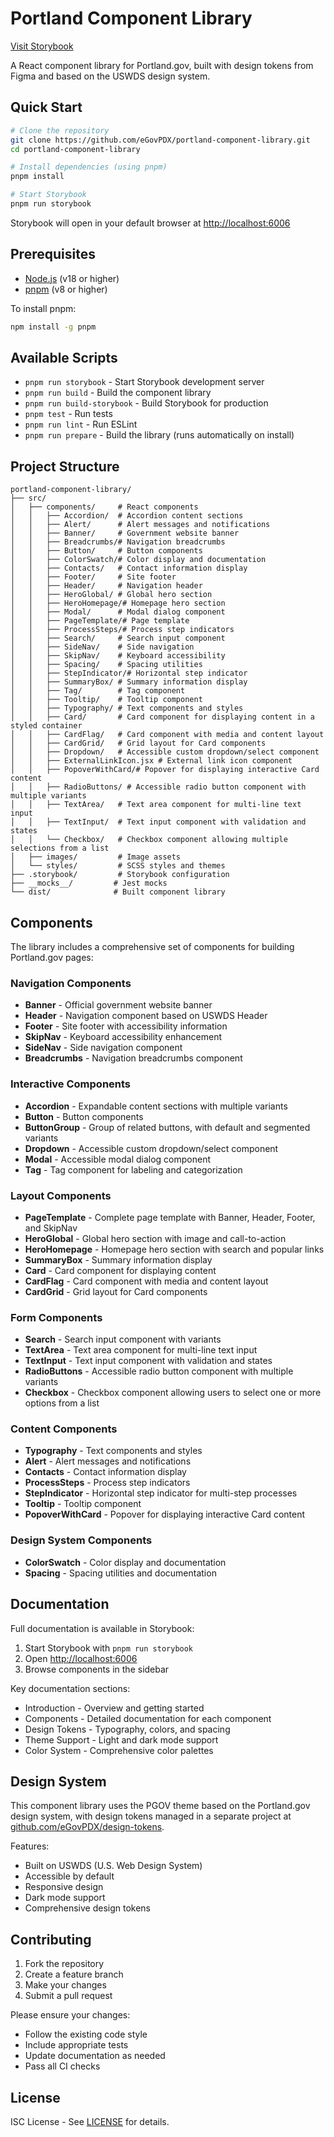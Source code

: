 # Portland Component Library

[Visit Storybook](https://egovpdx.github.io/portland-component-library)

A React component library for Portland.gov, built with design tokens from Figma and based on the USWDS design system.

## Quick Start

```bash
# Clone the repository
git clone https://github.com/eGovPDX/portland-component-library.git
cd portland-component-library

# Install dependencies (using pnpm)
pnpm install

# Start Storybook
pnpm run storybook
```

Storybook will open in your default browser at [http://localhost:6006](http://localhost:6006)

## Prerequisites

- [Node.js](https://nodejs.org/) (v18 or higher)
- [pnpm](https://pnpm.io/) (v8 or higher)

To install pnpm:
```bash
npm install -g pnpm
```

## Available Scripts

- `pnpm run storybook` - Start Storybook development server
- `pnpm run build` - Build the component library
- `pnpm run build-storybook` - Build Storybook for production
- `pnpm test` - Run tests
- `pnpm run lint` - Run ESLint
- `pnpm run prepare` - Build the library (runs automatically on install)

## Project Structure

```
portland-component-library/
├── src/
│   ├── components/     # React components
│   │   ├── Accordion/  # Accordion content sections
│   │   ├── Alert/      # Alert messages and notifications
│   │   ├── Banner/     # Government website banner
│   │   ├── Breadcrumbs/# Navigation breadcrumbs
│   │   ├── Button/     # Button components
│   │   ├── ColorSwatch/# Color display and documentation
│   │   ├── Contacts/   # Contact information display
│   │   ├── Footer/     # Site footer
│   │   ├── Header/     # Navigation header
│   │   ├── HeroGlobal/ # Global hero section
│   │   ├── HeroHomepage/# Homepage hero section
│   │   ├── Modal/      # Modal dialog component
│   │   ├── PageTemplate/# Page template
│   │   ├── ProcessSteps/# Process step indicators
│   │   ├── Search/     # Search input component
│   │   ├── SideNav/    # Side navigation
│   │   ├── SkipNav/    # Keyboard accessibility
│   │   ├── Spacing/    # Spacing utilities
│   │   ├── StepIndicator/# Horizontal step indicator
│   │   ├── SummaryBox/ # Summary information display
│   │   ├── Tag/        # Tag component
│   │   ├── Tooltip/    # Tooltip component
│   │   ├── Typography/ # Text components and styles
│   │   ├── Card/       # Card component for displaying content in a styled container
│   │   ├── CardFlag/   # Card component with media and content layout
│   │   ├── CardGrid/   # Grid layout for Card components
│   │   ├── Dropdown/   # Accessible custom dropdown/select component
│   │   ├── ExternalLinkIcon.jsx # External link icon component
│   │   ├── PopoverWithCard/# Popover for displaying interactive Card content
│   │   ├── RadioButtons/ # Accessible radio button component with multiple variants
│   │   ├── TextArea/   # Text area component for multi-line text input
│   │   ├── TextInput/  # Text input component with validation and states
│   │   └── Checkbox/   # Checkbox component allowing multiple selections from a list
│   ├── images/         # Image assets
│   └── styles/         # SCSS styles and themes
├── .storybook/         # Storybook configuration
├── __mocks__/         # Jest mocks
└── dist/              # Built component library
```

## Components

The library includes a comprehensive set of components for building Portland.gov pages:

### Navigation Components
- **Banner** - Official government website banner
- **Header** - Navigation component based on USWDS Header
- **Footer** - Site footer with accessibility information
- **SkipNav** - Keyboard accessibility enhancement
- **SideNav** - Side navigation component
- **Breadcrumbs** - Navigation breadcrumbs component

### Interactive Components
- **Accordion** - Expandable content sections with multiple variants
- **Button** - Button components
- **ButtonGroup** - Group of related buttons, with default and segmented variants
- **Dropdown** - Accessible custom dropdown/select component
- **Modal** - Accessible modal dialog component
- **Tag** - Tag component for labeling and categorization

### Layout Components
- **PageTemplate** - Complete page template with Banner, Header, Footer, and SkipNav
- **HeroGlobal** - Global hero section with image and call-to-action
- **HeroHomepage** - Homepage hero section with search and popular links
- **SummaryBox** - Summary information display
- **Card** - Card component for displaying content
- **CardFlag** - Card component with media and content layout
- **CardGrid** - Grid layout for Card components

### Form Components
- **Search** - Search input component with variants
- **TextArea** - Text area component for multi-line text input
- **TextInput** - Text input component with validation and states
- **RadioButtons** - Accessible radio button component with multiple variants
- **Checkbox** - Checkbox component allowing users to select one or more options from a list

### Content Components
- **Typography** - Text components and styles
- **Alert** - Alert messages and notifications
- **Contacts** - Contact information display
- **ProcessSteps** - Process step indicators
- **StepIndicator** - Horizontal step indicator for multi-step processes
- **Tooltip** - Tooltip component
- **PopoverWithCard** - Popover for displaying interactive Card content

### Design System Components
- **ColorSwatch** - Color display and documentation
- **Spacing** - Spacing utilities and documentation

## Documentation

Full documentation is available in Storybook:

1. Start Storybook with `pnpm run storybook`
2. Open [http://localhost:6006](http://localhost:6006)
3. Browse components in the sidebar

Key documentation sections:
- Introduction - Overview and getting started
- Components - Detailed documentation for each component
- Design Tokens - Typography, colors, and spacing
- Theme Support - Light and dark mode support
- Color System - Comprehensive color palettes

## Design System

This component library uses the PGOV theme based on the Portland.gov design system, with design tokens managed in a separate project at [github.com/eGovPDX/design-tokens](https://github.com/eGovPDX/design-tokens).

Features:
- Built on USWDS (U.S. Web Design System)
- Accessible by default
- Responsive design
- Dark mode support
- Comprehensive design tokens

## Contributing

1. Fork the repository
2. Create a feature branch
3. Make your changes
4. Submit a pull request

Please ensure your changes:
- Follow the existing code style
- Include appropriate tests
- Update documentation as needed
- Pass all CI checks

## License

ISC License - See [LICENSE](LICENSE) for details.
